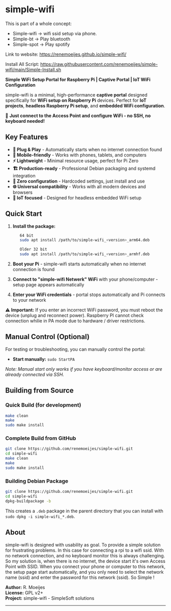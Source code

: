 # simple-wifi

This is part of a whole concept: 
- Simple-wifi -> wifi ssid setup via phone.
- Simple-bt   -> Play bluetooth
- Simple-spot -> Play spotify

Link to website:
https://renemoeijes.github.io/simple-wifi/

Install All Script:
https://raw.githubusercontent.com/renemoeijes/simple-wifi/main/Simple-Install.sh


**Simple WiFi Setup Portal for Raspberry Pi | Captive Portal | IoT WiFi Configuration**

simple-wifi is a minimal, high-performance **captive portal** designed specifically for **WiFi setup on Raspberry Pi** devices. 
Perfect for **IoT projects**, **headless Raspberry Pi setup**, and **embedded WiFi configuration**.

🚀 **Just connect to the Access Point and configure WiFi - no SSH, no keyboard needed!**

## Key Features

- **🔌 Plug & Play** - Automatically starts when no internet connection found
- **📱 Mobile-friendly** - Works with phones, tablets, and computers  
- **⚡ Lightweight** - Minimal resource usage, perfect for Pi Zero
- **🏗️ Production-ready** - Professional Debian packaging and systemd integration
- **🔧 Zero configuration** - Hardcoded settings, just install and use
- **🌐 Universal compatibility** - Works with all modern devices and browsers
- **🎯 IoT focused** - Designed for headless embedded WiFi setup

## Quick Start

1. **Install the package:**
   ```bash
      64 bit 
      sudo apt install /path/to/simple-wifi_<version>_arm64.deb

      Older 32 bit
      sudo apt install /path/to/simple-wifi_<version>_armhf.deb
   ```

2. **Boot your Pi** - simple-wifi starts automatically when no internet connection is found

3. **Connect to "simple-wifi Netwerk" WiFi** with your phone/computer - setup page appears automatically

4. **Enter your WiFi credentials** - portal stops automatically and Pi connects to your network

⚠️ **Important:** If you enter an incorrect WiFi password, you must reboot the device (unplug and reconnect power). Raspberry PI cannot check connection whilie in PA mode due to hardware / driver restrictions.

## Manual Control (Optional)

For testing or troubleshooting, you can manually control the portal:

- **Start manually:** `sudo StartPA`

*Note: Manual start only works if you have keyboard/monitor access or are already connected via SSH.*

## Building from Source

### Quick Build (for development)
```bash
make clean
make
sudo make install
```

### Complete Build from GitHub
```bash
git clone https://github.com/renemoeijes/simple-wifi.git
cd simple-wifi
make clean
make
sudo make install
```

### Building Debian Package
```bash
git clone https://github.com/renemoeijes/simple-wifi.git
cd simple-wifi
dpkg-buildpackage -b
```
This creates a `.deb` package in the parent directory that you can install with `sudo dpkg -i simple-wifi_*.deb`.

## About

simple-wifi is designed with usability as goal. To provide a simple solution for frustrating problems.
In this case for connecting a rpi to a wifi ssid. With no network connection, and no keyboard monitor this is always challenging.
So my solution is, when there is no internet, the device start it's own Access Point with SSID. When you connect your phone or computer to this network, the setup page start automatically, and you only need to select the network name (ssid) and enter the password for this network (ssid). 
So Simple !

**Author:** R. Moeijes  
**License:** GPL v2+  
**Project:** simple-wifi - SimpleSoft solutions

---
